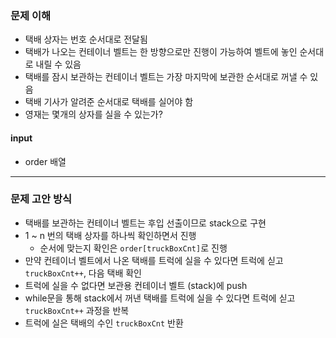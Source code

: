 ### 문제 이해
- 택배 상자는 번호 순서대로 전달됨
- 택배가 나오는 컨테이너 벨트는 한 방향으로만 진행이 가능하여 벨트에 놓인 순서대로 내릴 수 있음
- 택배를 잠시 보관하는 컨테이너 벨트는 가장 마지막에 보관한 순서대로 꺼낼 수 있음
- 택배 기사가 알려준 순서대로 택배를 실어야 함
- 영재는 몇개의 상자를 실을 수 있는가?
#### input
- order 배열

---
### 문제 고안 방식
- 택배를 보관하는 컨테이너 벨트는 후입 선출이므로 stack으로 구현
- 1 ~ n 번의 택배 상자를 하나씩 확인하면서 진행
  - 순서에 맞는지 확인은 `order[truckBoxCnt]`로 진행
- 만약 컨테이너 벨트에서 나온 택배를 트럭에 실을 수 있다면 트럭에 싣고 `truckBoxCnt++`, 다음 택배 확인
- 트럭에 실을 수 없다면 보관용 컨테이너 벨트 (stack)에 push
- while문을 통해 stack에서 꺼낸 택배를 트럭에 실을 수 있다면 트럭에 싣고 `truckBoxCnt++` 과정을 반복
- 트럭에 실은 택배의 수인 `truckBoxCnt` 반환